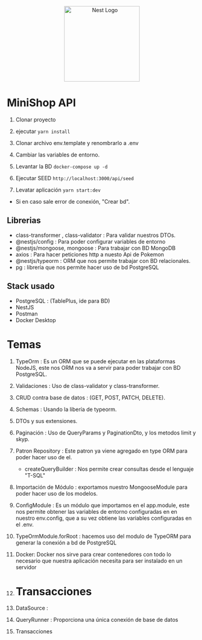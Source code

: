 <p align="center">
  <a href="http://nestjs.com/" target="blank"><img src="https://nestjs.com/img/logo-small.svg" width="200" alt="Nest Logo" /></a>
</p>


# MiniShop API

1. Clonar proyecto
2. ejecutar ```yarn install```
3. Clonar archivo env.template y renombrarlo a .env
4. Cambiar las variables de entorno.
5. Levantar la BD
```docker-compose up -d```
6. Ejecutar SEED
   ``` http://localhost:3000/api/seed ``` 

7. Levatar aplicación ```yarn start:dev ``` 
  * Si en caso sale error de conexión, "Crear bd".

## Librerias

- class-transformer , class-validator : Para validar nuestros DTOs.
- @nestjs/config  : Para poder configurar variables de entorno
- @nestjs/mongoose, mongoose : Para trabajar con BD MongoDB
- axios : Para hacer peticiones http a nuesto Api de Pokemon
- @nestjs/typeorm : ORM que nos permite trabajar con BD relacionales.
- pg : librería que nos permite hacer uso de bd PostgreSQL


## Stack usado
* PostgreSQL : (TablePlus, ide para BD)
* NestJS
* Postman
* Docker Desktop

# Temas

1.  TypeOrm : Es un ORM que se puede ejecutar en las plataformas NodeJS, este nos ORM nos va a servir para poder trabajar con BD PostgreSQL.
2. Validaciones : Uso de class-validator y class-transformer.
3. CRUD contra base de datos : (GET, POST, PATCH, DELETE).
4. Schemas : Usando la libería de typeorm.
5. DTOs y sus extensiones.
6. Paginación : Uso de QueryParams y PaginationDto, y los metodos limit y skyp.
7. Patron Repository : Este patron ya viene agregado en type ORM para poder hacer uso de el. 
    * createQueryBuilder : Nos permite crear consultas desde el lenguaje "T-SQL"

8. Importación de Módulo :  exportamos nuestro MongooseModule para poder hacer uso de los modelos.

9. ConfigModule : Es un módulo que importamos en el app.module, este nos permite obtener las variables de entorno configuradas en en nuestro env.config, que a su vez obtiene las variables configuradas en el .env. 

10. TypeOrmModule.forRoot : hacemos uso del modulo de TypeORM para generar la conexión a bd de PostgreSQL

11. Docker: Docker nos sirve para crear contenedores con todo lo necesario que nuestra aplicación necesita para ser instalado en un servidor

12. # Transacciones
12. DataSource  : 
13. QueryRunner : Proporciona una única conexión de base de datos
14. Transacciones 

